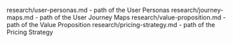 research/user-personas.md - path of the User Personas
research/journey-maps.md - path of the User Journey Maps
research/value-proposition.md - path of the Value Proposition
research/pricing-strategy.md - path of the Pricing Strategy

